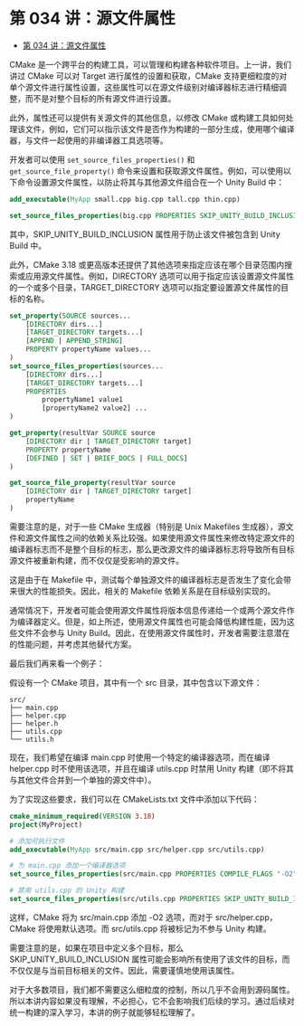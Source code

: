 # 第 034 讲：源文件属性
- [第 034 讲：源文件属性](#第-034-讲源文件属性)

CMake 是一个跨平台的构建工具，可以管理和构建各种软件项目。上一讲，我们讲过 CMake 可以对 Target 进行属性的设置和获取，CMake 支持更细粒度的对单个源文件进行属性设置，这些属性可以在源文件级别对编译器标志进行精细调整，而不是对整个目标的所有源文件进行设置。

此外，属性还可以提供有关源文件的其他信息，以修改 CMake 或构建工具如何处理该文件，例如，它们可以指示该文件是否作为构建的一部分生成，使用哪个编译器，与文件一起使用的非编译器工具选项等。

开发者可以使用 ```set_source_files_properties()``` 和 ```get_source_file_property()``` 命令来设置和获取源文件属性。例如，可以使用以下命令设置源文件属性，以防止将其与其他源文件组合在一个 Unity Build 中：

```cmake
add_executable(MyApp small.cpp big.cpp tall.cpp thin.cpp)

set_source_files_properties(big.cpp PROPERTIES SKIP_UNITY_BUILD_INCLUSION YES)
```

其中，SKIP_UNITY_BUILD_INCLUSION 属性用于防止该文件被包含到 Unity Build 中。

此外，CMake 3.18 或更高版本还提供了其他选项来指定应该在哪个目录范围内搜索或应用源文件属性。例如，DIRECTORY 选项可以用于指定应该设置源文件属性的一个或多个目录，TARGET_DIRECTORY 选项可以指定要设置源文件属性的目标的名称。

```cmake
set_property(SOURCE sources...
    [DIRECTORY dirs...]
    [TARGET_DIRECTORY targets...]
    [APPEND | APPEND_STRING]
    PROPERTY propertyName values...
)
set_source_files_properties(sources...
    [DIRECTORY dirs...]
    [TARGET_DIRECTORY targets...]
    PROPERTIES
        propertyName1 value1
        [propertyName2 value2] ...
)

get_property(resultVar SOURCE source
    [DIRECTORY dir | TARGET_DIRECTORY target]
    PROPERTY propertyName
    [DEFINED | SET | BRIEF_DOCS | FULL_DOCS]
)

get_source_file_property(resultVar source
    [DIRECTORY dir | TARGET_DIRECTORY target]
    propertyName
)
```

需要注意的是，对于一些 CMake 生成器（特别是 Unix Makefiles 生成器），源文件和源文件属性之间的依赖关系比较强。如果使用源文件属性来修改特定源文件的编译器标志而不是整个目标的标志，那么更改源文件的编译器标志将导致所有目标源文件被重新构建，而不仅仅是受影响的源文件。

这是由于在 Makefile 中，测试每个单独源文件的编译器标志是否发生了变化会带来很大的性能损失。因此，相关的 Makefile 依赖关系是在目标级别实现的。

通常情况下，开发者可能会使用源文件属性将版本信息传递给一个或两个源文件作为编译器定义。但是，如上所述，使用源文件属性也可能会降低构建性能，因为这些文件不会参与 Unity Build。因此，在使用源文件属性时，开发者需要注意潜在的性能问题，并考虑其他替代方案。

最后我们再来看一个例子：

假设有一个 CMake 项目，其中有一个 src 目录，其中包含以下源文件：

```shell
src/
├── main.cpp
├── helper.cpp
├── helper.h
├── utils.cpp
└── utils.h
```

现在，我们希望在编译 main.cpp 时使用一个特定的编译器选项，而在编译 helper.cpp 时不使用该选项，并且在编译 utils.cpp 时禁用 Unity 构建（即不将其与其他文件合并到一个单独的源文件中）。

为了实现这些要求，我们可以在 CMakeLists.txt 文件中添加以下代码：

```cmake
cmake_minimum_required(VERSION 3.18)
project(MyProject)

# 添加可执行文件
add_executable(MyApp src/main.cpp src/helper.cpp src/utils.cpp)

# 为 main.cpp 添加一个编译器选项
set_source_files_properties(src/main.cpp PROPERTIES COMPILE_FLAGS "-O2")

# 禁用 utils.cpp 的 Unity 构建
set_source_files_properties(src/utils.cpp PROPERTIES SKIP_UNITY_BUILD_INCLUSION YES)
```

这样，CMake 将为 src/main.cpp 添加 -O2 选项，而对于 src/helper.cpp，CMake 将使用默认选项。而 src/utils.cpp 将被标记为不参与 Unity 构建。

需要注意的是，如果在项目中定义多个目标，那么 SKIP_UNITY_BUILD_INCLUSION 属性可能会影响所有使用了该文件的目标，而不仅仅是与当前目标相关的文件。因此，需要谨慎地使用该属性。

对于大多数项目，我们都不需要这么细粒度的控制，所以几乎不会用到源码属性。所以本讲内容如果没有理解，不必担心，它不会影响我们后续的学习。通过后续对统一构建的深入学习，本讲的例子就能够轻松理解了。